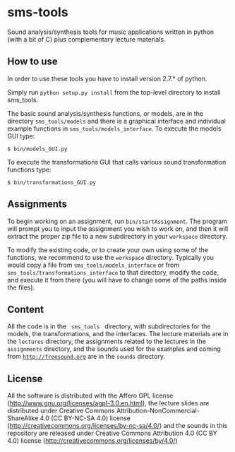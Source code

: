 sms-tools
========= 


Sound analysis/synthesis tools for music applications written in python (with a bit of C) plus complementary lecture materials.

How to use
----------

In order to use these tools you have to install version 2.7.* of python.

Simply run `python setup.py install` from the top-level directory to install sms_tools.

The basic sound analysis/synthesis functions, or models, are in the directory <code>sms_tools/models</code> and there is a graphical interface and individual example functions in <code>sms_tools/models_interface</code>. To execute the models GUI type: 

<code>$ bin/models_GUI.py </code>

To execute the transformations GUI that calls various sound transformation functions type: 

<code>$ bin/transformations_GUI.py </code>

Assignments
-----------

To begin working on an assignment, run <code>bin/startAssignment</code>. The program will prompt you to input the assignment you wish to work on, and then it will extract the proper zip file to a new subdirectory in your <code>workspace</code> directory.

To modify the existing code, or to create your own using some of the functions, we recommend to use the <code>workspace</code> directory. Typically you would copy a file from <code>sms_tools/models_interface</code> or from <code>sms_tools/transformations_interface</code> to that directory, modify the code, and execute it from there (you will have to change some of the paths inside the files). 


Content
-------

All the code is in the <code> sms_tools </code> directory, with subdirectories for the models, the transformations, and the interfaces. The lecture materials are in the <code>lectures</code> directory, the assignments related to the lectures in the  <code>assignments</code> directory, and the sounds used for the examples and coming from <code>http://freesound.org</code> are in the <code>sounds</code> directory.

License
-------
All the software is distributed with the Affero GPL license (http://www.gnu.org/licenses/agpl-3.0.en.html), the lecture slides are distributed under Creative Commons Attribution-NonCommercial-ShareAlike 4.0 (CC BY-NC-SA 4.0) license (http://creativecommons.org/licenses/by-nc-sa/4.0/) and the sounds in this repository are released under Creative Commons Attribution 4.0 (CC BY 4.0) license (http://creativecommons.org/licenses/by/4.0/)

